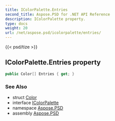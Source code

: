 ```yaml
---
title: IColorPalette.Entries
second_title: Aspose.PSD for .NET API Reference
description: IColorPalette property. 
type: docs
weight: 20
url: /net/aspose.psd/icolorpalette/entries/
---
```

{{< psd/tize >}}
## IColorPalette.Entries property

```csharp
public Color[] Entries { get; }
```

### See Also

* struct [Color](../../color/)
* interface [IColorPalette](../)
* namespace [Aspose.PSD](../../icolorpalette/)
* assembly [Aspose.PSD](../../../)


